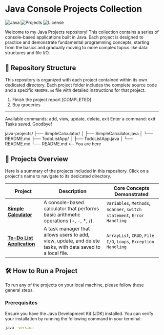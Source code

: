 # Java Console Projects Collection

![Java](https://img.shields.io/badge/Language-Java-blue.svg)
![Projects](https://img.shields.io/badge/Projects-2-brightgreen.svg)
![License](https://img.shields.io/badge/License-MIT-lightgrey.svg)

Welcome to my Java Projects repository! This collection contains a series of console-based applications built in Java. Each project is designed to practice and demonstrate fundamental programming concepts, starting from the basics and gradually moving to more complex topics like data structures and file I/O.

## 📂 Repository Structure

This repository is organized with each project contained within its own dedicated directory. Each project folder includes the complete source code and a specific `README.md` file with detailed instructions for that project.
1. Finish the project report [COMPLETED]
2. Buy groceries
-----------------------

Available commands: add, view, update, delete, exit
Enter a command: exit
Tasks saved. Goodbye!

java-projects/
├── SimpleCalculator/
│   ├── SimpleCalculator.java
│   └── README.md
├── TodoListApp/
│   ├── TodoListApp.java
│   └── README.md
└── README.md           <-- You are here
## 🚀 Projects Overview

Here is a summary of the projects included in this repository. Click on a project's name to navigate to its dedicated directory.

| Project                                       | Description                                                                                             | Core Concepts Demonstrated                                  |
| --------------------------------------------- | ------------------------------------------------------------------------------------------------------- | ----------------------------------------------------------- |
| **[Simple Calculator](./SimpleCalculator/)** | A console-based calculator that performs basic arithmetic operations (+, -, \*, /).                       | `Variables`, `Methods`, `Scanner`, `switch statement`, `Error Handling` |
| **[To-Do List Application](./TodoListApp/)** | A task manager that allows users to add, view, update, and delete tasks, with data saved to a local file. | `ArrayList`, `CRUD`, `File I/O`, `Loops`, `Exception Handling`  |

## 🛠️ How to Run a Project

To run any of the projects on your local machine, please follow these general steps.

### Prerequisites

Ensure you have the Java Development Kit (JDK) installed. You can verify your installation by running the following command in your terminal:
```sh
java -version
```



